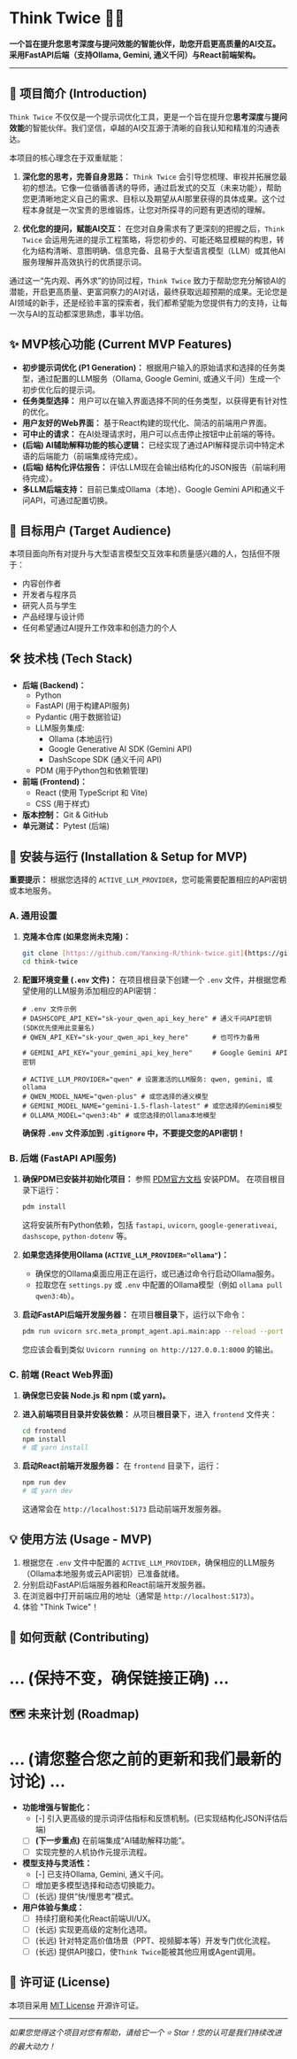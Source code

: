 # Think Twice 🤔💡

**一个旨在提升您思考深度与提问效能的智能伙伴，助您开启更高质量的AI交互。采用FastAPI后端（支持Ollama, Gemini, 通义千问）与React前端架构。**

---

## 🌟 项目简介 (Introduction)

`Think Twice` 不仅仅是一个提示词优化工具，更是一个旨在提升您**思考深度**与**提问效能**的智能伙伴。我们坚信，卓越的AI交互源于清晰的自我认知和精准的沟通表达。

本项目的核心理念在于双重赋能：

1.  **深化您的思考，完善自身思路：**
    `Think Twice` 会引导您梳理、审视并拓展您最初的想法。它像一位循循善诱的导师，通过启发式的交互（未来功能），帮助您更清晰地定义自己的需求、目标以及期望从AI那里获得的具体成果。这个过程本身就是一次宝贵的思维锻炼，让您对所探寻的问题有更透彻的理解。

2.  **优化您的提问，赋能AI交互：**
    在您对自身需求有了更深刻的把握之后，`Think Twice` 会运用先进的提示工程策略，将您初步的、可能还略显模糊的构思，转化为结构清晰、意图明确、信息完备、且易于大型语言模型（LLM）或其他AI服务理解并高效执行的优质提示词。

通过这一“先内观、再外求”的协同过程，`Think Twice` 致力于帮助您充分解锁AI的潜能，开启更高质量、更富洞察力的AI对话，最终获取远超预期的成果。无论您是AI领域的新手，还是经验丰富的探索者，我们都希望能为您提供有力的支持，让每一次与AI的互动都深思熟虑，事半功倍。

## ✨ MVP核心功能 (Current MVP Features)

* **初步提示词优化 (P1 Generation)：** 根据用户输入的原始请求和选择的任务类型，通过配置的LLM服务（Ollama, Google Gemini, 或通义千问）生成一个初步优化后的提示词。
* **任务类型选择：** 用户可以在输入界面选择不同的任务类型，以获得更有针对性的优化。
* **用户友好的Web界面：** 基于React构建的现代化、简洁的前端用户界面。
* **可中止的请求：** 在AI处理请求时，用户可以点击停止按钮中止前端的等待。
* **(后端) AI辅助解释功能的核心逻辑：** 已经实现了通过API解释提示词中特定术语的后端能力（前端集成待完成）。
* **(后端) 结构化评估报告：** 评估LLM现在会输出结构化的JSON报告（前端利用待完成）。
* **多LLM后端支持：** 目前已集成Ollama（本地）、Google Gemini API和通义千问API，可通过配置切换。

## 🎯 目标用户 (Target Audience)

本项目面向所有对提升与大型语言模型交互效率和质量感兴趣的人，包括但不限于：

* 内容创作者
* 开发者与程序员
* 研究人员与学生
* 产品经理与设计师
* 任何希望通过AI提升工作效率和创造力的个人

## 🛠️ 技术栈 (Tech Stack)

* **后端 (Backend)：**
    * Python
    * FastAPI (用于构建API服务)
    * Pydantic (用于数据验证)
    * LLM服务集成:
        * Ollama (本地运行)
        * Google Generative AI SDK (Gemini API)
        * DashScope SDK (通义千问 API)
    * PDM (用于Python包和依赖管理)
* **前端 (Frontend)：**
    * React (使用 TypeScript 和 Vite)
    * CSS (用于样式)
* **版本控制：** Git & GitHub
* **单元测试：** Pytest (后端)

## 🚀 安装与运行 (Installation & Setup for MVP)

**重要提示：** 根据您选择的 `ACTIVE_LLM_PROVIDER`，您可能需要配置相应的API密钥或本地服务。

### A. 通用设置

1.  **克隆本仓库 (如果您尚未克隆)：**
    ```bash
    git clone [https://github.com/Yanxing-R/think-twice.git](https://github.com/Yanxing-R/think-twice.git) # 请确保这是您正确的仓库地址
    cd think-twice
    ```

2.  **配置环境变量 (`.env` 文件)：**
    在项目根目录下创建一个 `.env` 文件，并根据您希望使用的LLM服务添加相应的API密钥：
    ```env
    # .env 文件示例
    # DASHSCOPE_API_KEY="sk-your_qwen_api_key_here" # 通义千问API密钥 (SDK优先使用此变量名)
    # QWEN_API_KEY="sk-your_qwen_api_key_here"      # 也可作为备用
    
    # GEMINI_API_KEY="your_gemini_api_key_here"     # Google Gemini API密钥
    
    # ACTIVE_LLM_PROVIDER="qwen" # 设置激活的LLM服务: qwen, gemini, 或 ollama
    # QWEN_MODEL_NAME="qwen-plus" # 或您选择的通义模型
    # GEMINI_MODEL_NAME="gemini-1.5-flash-latest" # 或您选择的Gemini模型
    # OLLAMA_MODEL="qwen3:4b" # 或您选择的Ollama本地模型
    ```
    **确保将 `.env` 文件添加到 `.gitignore` 中，不要提交您的API密钥！**

### B. 后端 (FastAPI API服务)

1.  **确保PDM已安装并初始化项目：**
    参照 [PDM官方文档](https://pdm-project.org/) 安装PDM。
    在项目根目录下运行：
    ```bash
    pdm install
    ```
    这将安装所有Python依赖，包括 `fastapi`, `uvicorn`, `google-generativeai`, `dashscope`, `python-dotenv` 等。

2.  **如果您选择使用Ollama (`ACTIVE_LLM_PROVIDER="ollama"`)：**
    * 确保您的Ollama桌面应用正在运行，或已通过命令行启动Ollama服务。
    * 拉取您在 `settings.py` 或 `.env` 中配置的Ollama模型（例如 `ollama pull qwen3:4b`）。

3.  **启动FastAPI后端开发服务器：**
    在项目**根目录**下，运行以下命令：
    ```bash
    pdm run uvicorn src.meta_prompt_agent.api.main:app --reload --port 8000
    ```
    您应该会看到类似 `Uvicorn running on http://127.0.0.1:8000` 的输出。

### C. 前端 (React Web界面)

1.  **确保您已安装 Node.js 和 npm (或 yarn)。**

2.  **进入前端项目目录并安装依赖：**
    从项目**根目录**下，进入 `frontend` 文件夹：
    ```bash
    cd frontend
    npm install 
    # 或 yarn install
    ```

3.  **启动React前端开发服务器：**
    在 `frontend` 目录下，运行：
    ```bash
    npm run dev
    # 或 yarn dev
    ```
    这通常会在 `http://localhost:5173` 启动前端开发服务器。

## 💡 使用方法 (Usage - MVP)

1.  根据您在 `.env` 文件中配置的 `ACTIVE_LLM_PROVIDER`，确保相应的LLM服务（Ollama本地服务或云API密钥）已准备就绪。
2.  分别启动FastAPI后端服务器和React前端开发服务器。
3.  在浏览器中打开前端应用的地址（通常是 `http://localhost:5173`）。
4.  体验 "Think Twice"！

## 🤝 如何贡献 (Contributing)
# ... (保持不变，确保链接正确) ...

## 🗺️ 未来计划 (Roadmap)
# ... (请您整合您之前的更新和我们最新的讨论) ...
* **功能增强与智能化：**
    * [-] 引入更高级的提示词评估指标和反馈机制。(已实现结构化JSON评估后端)
    * [ ] **(下一步重点)** 在前端集成“AI辅助解释功能”。
    * [ ] 实现完整的人机协作元提示流程。
* **模型支持与灵活性：**
    * [-] 已支持Ollama, Gemini, 通义千问。
    * [ ] 增加更多模型选择和动态切换能力。
    * [ ] (长远) 提供“快/慢思考”模式。
* **用户体验与集成：**
    * [ ] 持续打磨和美化React前端UI/UX。
    * [ ] (长远) 实现更高级的定制化选项。
    * [ ] (长远) 针对特定高价值场景（PPT、视频脚本等）开发专门优化流程。
    * [ ] (长远) 提供API接口，使`Think Twice`能被其他应用或Agent调用。

## 📜 许可证 (License)

本项目采用 [MIT License](LICENSE) 开源许可证。

---

*如果您觉得这个项目对您有帮助，请给它一个 ⭐ Star！您的认可是我们持续改进的最大动力！*
